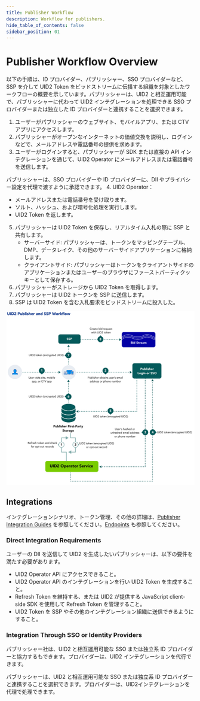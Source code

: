 ```yaml
---
title: Publisher Workflow
description: Workflow for publishers.
hide_table_of_contents: false
sidebar_position: 01
---
```


# Publisher Workflow Overview

以下の手順は、ID プロバイダー、パブリッシャー、SSO プロバイダーなど、SSP を介して UID2 Token をビッドストリームに伝播する組織を対象としたワークフローの概要を示しています。パブリッシャーは、UID2 と相互運用可能で、パブリッシャーに代わって UID2 インテグレーションを処理できる SSO プロバイダーまたは独立した ID プロバイダーと連携することを選択できます。

1. ユーザーがパブリッシャーのウェブサイト、モバイルアプリ、または CTV アプリにアクセスします。
2. パブリッシャーがオープンなインターネットの価値交換を説明し、ログインなどで、メールアドレスや電話番号の提供を求めます。
3. ユーザーがログインすると、パブリッシャーが SDK または直接の API インテグレーションを通じて、UID2 Operator にメールアドレスまたは電話番号を送信します。

パブリッシャーは、SSO プロバイダーや ID プロバイダーに、DII やプライバシー設定を代理で渡すように承認できます。
4. UID2 Operator：
   - メールアドレスまたは電話番号を受け取ります。
   - ソルト、ハッシュ、および暗号化処理を実行します。
   - UID2 Token を返します。
5. パブリッシャーは UID2 Token を保存し、リアルタイム入札の際に SSP と共有します。
   - サーバーサイド: パブリッシャーは、トークンをマッピングテーブル、DMP、データレイク、その他のサーバーサイドアプリケーションに格納します。
   - クライアントサイド: パブリッシャーはトークンをクライアントサイドのアプリケーションまたはユーザーのブラウザにファーストパーティクッキーとして保存する。
6. パブリッシャーがストレージから UID2 Token を取得します。
7. パブリッシャーは UID2 トークンを SSP に送信します。
8. SSP は UID2 Token を含む入札要求をビッドストリームに投入した。

![Publisher Workflow](images/UID2PublisherAndSSPWorkflow.jpg)

## Integrations

インテグレーションシナリオ、トークン管理、その他の詳細は、[Publisher Integration Guides](../api-ja/v2/guides/summary-guides.md) を参照してください。[Endpoints](../api-ja/v2/endpoints/summary-endpoints.md) も参照してください。

### Direct Integration Requirements

ユーザーの DII を送信して UID2 を生成したいパブリッシャーは、以下の要件を満たす必要があります。

- UID2 Operator API にアクセスできること。
- UID2 Operator API のインテグレーションを行い UID2 Token を生成すること。
- Refresh Token を維持する、または UID2 が提供する JavaScript client-side SDK を使用して Refresh Token を管理すること。
- UID2 Token を SSP やその他のインテグレーション組織に送信できるようにすること。

### Integration Through SSO or Identity Providers

パブリッシャー社は、UID2 と相互運用可能な SSO または独立系 ID プロバイダーと協力するもできます。プロバイダーは、UID2 インテグレーションを代行できます。

パブリッシャーは、UID2 と相互運用可能な SSO または独立系 ID プロバイダーと連携することを選択できます。プロバイダーは、UID2インテグレーションを代理で処理できます。